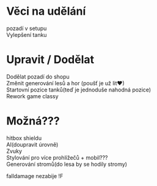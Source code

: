 # Věci na udělání

pozadí v setupu\
Vylepšení tanku

# Upravit / Dodělat

Dodělat pozadí do shopu\
Změnit generování lesů a hor (poušť je už lit♥)\
Startovní pozice tanků(teď je jednoduše nahodná pozice)\
Rework game classy

# Možná???

hitbox shieldu\
AI(doupravit úrovně)\
Zvuky\
Stylování pro více prohlížečů + mobil???\
Generování stromů(do lesa by se hodily stromy)


falldamage nezabije !F